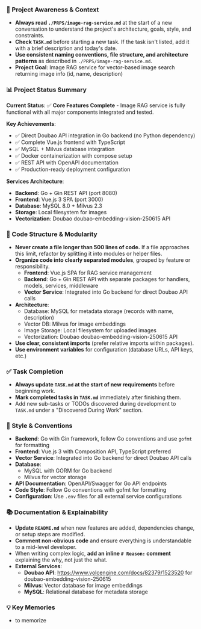 ### 🔄 Project Awareness & Context
- **Always read `./PRPS/image-rag-service.md`** at the start of a new conversation to understand the project's architecture, goals, style, and constraints.
- **Check `TASK.md`** before starting a new task. If the task isn't listed, add it with a brief description and today's date.
- **Use consistent naming conventions, file structure, and architecture patterns** as described in `./PRPS/image-rag-service.md`.
- **Project Goal**: Image RAG service for vector-based image search returning image info (id, name, description)

### 📊 Project Status Summary
**Current Status**: ✅ **Core Features Complete** - Image RAG service is fully functional with all major components integrated and tested.

**Key Achievements**:
- ✅ Direct Doubao API integration in Go backend (no Python dependency)
- ✅ Complete Vue.js frontend with TypeScript
- ✅ MySQL + Milvus database integration
- ✅ Docker containerization with compose setup
- ✅ REST API with OpenAPI documentation
- ✅ Production-ready deployment configuration

**Services Architecture**:
- **Backend**: Go + Gin REST API (port 8080)
- **Frontend**: Vue.js 3 SPA (port 3000)
- **Database**: MySQL 8.0 + Milvus 2.3
- **Storage**: Local filesystem for images
- **Vectorization**: Doubao doubao-embedding-vision-250615 API

### 🧱 Code Structure & Modularity
- **Never create a file longer than 500 lines of code.** If a file approaches this limit, refactor by splitting it into modules or helper files.
- **Organize code into clearly separated modules**, grouped by feature or responsibility.
  - **Frontend**: Vue.js SPA for RAG service management
  - **Backend**: Go + Gin REST API with separate packages for handlers, models, services, middleware
  - **Vector Service**: Integrated into Go backend for direct Doubao API calls
- **Architecture**: 
  - Database: MySQL for metadata storage (records with name, description)
  - Vector DB: Milvus for image embeddings
  - Image Storage: Local filesystem for uploaded images
  - Vectorization: Doubao doubao-embedding-vision-250615 API
- **Use clear, consistent imports** (prefer relative imports within packages).
- **Use environment variables** for configuration (database URLs, API keys, etc.)

### ✅ Task Completion
- **Always update `TASK.md` at the start of new requirements** before beginning work.
- **Mark completed tasks in `TASK.md`** immediately after finishing them.
- Add new sub-tasks or TODOs discovered during development to `TASK.md` under a "Discovered During Work" section.

### 📎 Style & Conventions
- **Backend**: Go with Gin framework, follow Go conventions and use `gofmt` for formatting
- **Frontend**: Vue.js 3 with Composition API, TypeScript preferred
- **Vector Service**: Integrated into Go backend for direct Doubao API calls
- **Database**: 
  - MySQL with GORM for Go backend
  - Milvus for vector storage
- **API Documentation**: OpenAPI/Swagger for Go API endpoints
- **Code Style**: Follow Go conventions with gofmt for formatting
- **Configuration**: Use `.env` files for all external service configurations

### 📚 Documentation & Explainability
- **Update `README.md`** when new features are added, dependencies change, or setup steps are modified.
- **Comment non-obvious code** and ensure everything is understandable to a mid-level developer.
- When writing complex logic, **add an inline `# Reason:` comment** explaining the why, not just the what.
- **External Services**:
  - **Doubao API**: https://www.volcengine.com/docs/82379/1523520 for doubao-embedding-vision-250615
  - **Milvus**: Vector database for image embeddings
  - **MySQL**: Relational database for metadata storage

### 💡 Key Memories
- to memorize